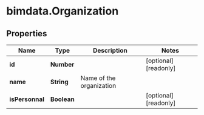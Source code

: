 # bimdata.Organization

## Properties

Name | Type | Description | Notes
------------ | ------------- | ------------- | -------------
**id** | **Number** |  | [optional] [readonly] 
**name** | **String** | Name of the organization | 
**isPersonnal** | **Boolean** |  | [optional] [readonly] 



